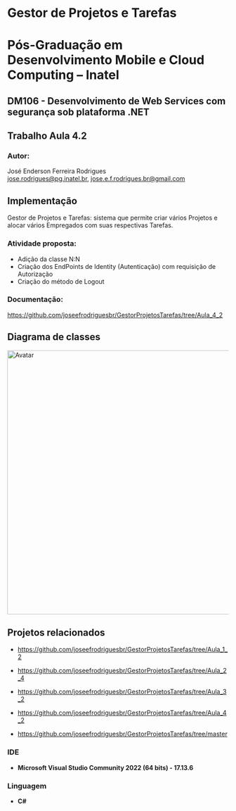 # Gestor de Projetos e Tarefas

# Pós-Graduação em Desenvolvimento Mobile e Cloud Computing – Inatel
## DM106 - Desenvolvimento de Web Services com segurança sob plataforma .NET

## Trabalho Aula 4.2

### Autor: 
José Enderson Ferreira Rodrigues   
jose.rodrigues@pg.inatel.br, jose.e.f.rodrigues.br@gmail.com


## Implementação
Gestor de Projetos e Tarefas: sistema que permite criar vários Projetos e alocar vários Empregados com suas respectivas Tarefas. 

### Atividade proposta: 

* Adição da classe N:N
* Criação dos EndPoints de Identity (Autenticação) com requisição de Autorização
* Criação do método de Logout

### Documentação: 
https://github.com/joseefrodriguesbr/GestorProjetosTarefas/tree/Aula_4_2

## Diagrama de classes

<img style="margin-right: 30px" src="https://github.com/joseefrodriguesbr/GestorProjetosTarefas_Aula_4_2/blob/master/Class%20Diagram.jpg" width="600px;" alt="Avatar"/><br>

## Projetos relacionados
* https://github.com/joseefrodriguesbr/GestorProjetosTarefas/tree/Aula_1_2

* https://github.com/joseefrodriguesbr/GestorProjetosTarefas/tree/Aula_2_4

* https://github.com/joseefrodriguesbr/GestorProjetosTarefas/tree/Aula_3_2

* https://github.com/joseefrodriguesbr/GestorProjetosTarefas/tree/Aula_4_2

* https://github.com/joseefrodriguesbr/GestorProjetosTarefas/tree/master

### IDE
- **Microsoft Visual Studio Community 2022 (64 bits) - 17.13.6**
### Linguagem
- **C#**




